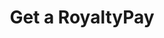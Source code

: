 ---
title: Get a RoyaltyPay
excerpt: Retrieve a RoyaltyPay
api:
  file: story-protocol-api-reference.json
  operationId: get_api-v1-royalties-payments-royaltypayid
deprecated: false
hidden: false
metadata:
  title: ''
  description: ''
  robots: index
next:
  description: ''
---